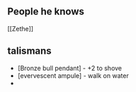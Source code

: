 ## People he knows
[[Zethe]]

## talismans
- [Bronze bull pendant] - +2 to shove
- [evervescent ampule] - walk on water
- 